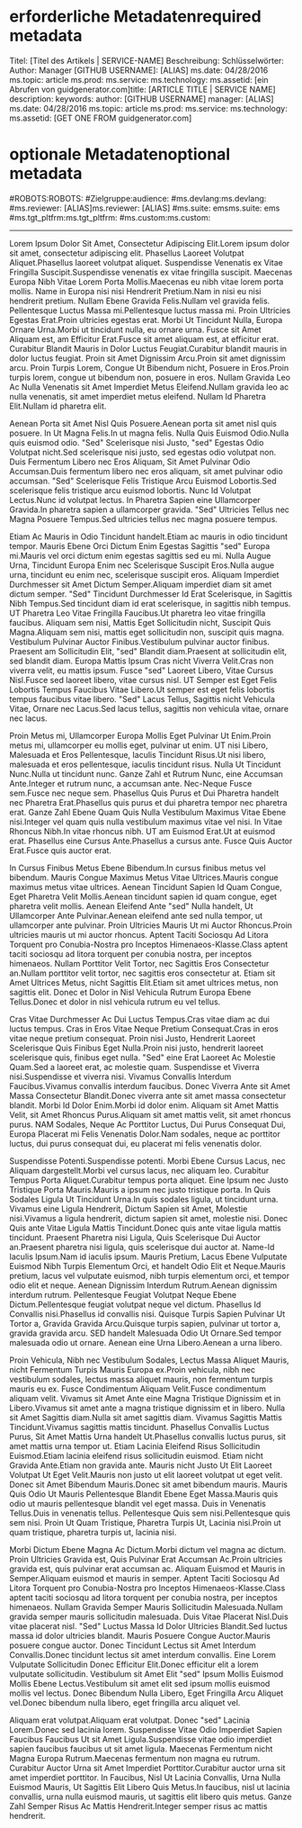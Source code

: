 # <a name="required-metadata"></a><span data-ttu-id="88248-101">erforderliche Metadaten</span><span class="sxs-lookup"><span data-stu-id="88248-101">required metadata</span></span>

<span data-ttu-id="88248-102">Titel: [Titel des Artikels | SERVICE-NAME] Beschreibung: Schlüsselwörter: Author: Manager [GITHUB USERNAME]: [ALIAS] ms.date: 04/28/2016 ms.topic: article ms.prod: ms.service: ms.technology: ms.assetid: [ein Abrufen von guidgenerator.com]</span><span class="sxs-lookup"><span data-stu-id="88248-102">title: [ARTICLE TITLE | SERVICE NAME] description: keywords: author: [GITHUB USERNAME] manager: [ALIAS] ms.date: 04/28/2016 ms.topic: article ms.prod: ms.service: ms.technology: ms.assetid: [GET ONE FROM guidgenerator.com]</span></span>

# <a name="optional-metadata"></a><span data-ttu-id="88248-103">optionale Metadaten</span><span class="sxs-lookup"><span data-stu-id="88248-103">optional metadata</span></span>

#<a name="robots"></a><span data-ttu-id="88248-104">ROBOTS:</span><span class="sxs-lookup"><span data-stu-id="88248-104">ROBOTS:</span></span>
#<a name="audience"></a><span data-ttu-id="88248-105">Zielgruppe:</span><span class="sxs-lookup"><span data-stu-id="88248-105">audience:</span></span>
#<a name="msdevlang"></a><span data-ttu-id="88248-106">ms.devlang:</span><span class="sxs-lookup"><span data-stu-id="88248-106">ms.devlang:</span></span>
#<a name="msreviewer-alias"></a><span data-ttu-id="88248-107">ms.reviewer: [ALIAS]</span><span class="sxs-lookup"><span data-stu-id="88248-107">ms.reviewer: [ALIAS]</span></span>
#<a name="mssuite-ems"></a><span data-ttu-id="88248-108">ms.suite: ems</span><span class="sxs-lookup"><span data-stu-id="88248-108">ms.suite: ems</span></span>
#<a name="mstgtpltfrm"></a><span data-ttu-id="88248-109">ms.tgt_pltfrm:</span><span class="sxs-lookup"><span data-stu-id="88248-109">ms.tgt_pltfrm:</span></span>
#<a name="mscustom"></a><span data-ttu-id="88248-110">ms.custom:</span><span class="sxs-lookup"><span data-stu-id="88248-110">ms.custom:</span></span>

---
<span data-ttu-id="88248-111">Lorem Ipsum Dolor Sit Amet, Consectetur Adipiscing Elit.</span><span class="sxs-lookup"><span data-stu-id="88248-111">Lorem ipsum dolor sit amet, consectetur adipiscing elit.</span></span> <span data-ttu-id="88248-112">Phasellus Laoreet Volutpat Aliquet.</span><span class="sxs-lookup"><span data-stu-id="88248-112">Phasellus laoreet volutpat aliquet.</span></span> <span data-ttu-id="88248-113">Suspendisse Venenatis ex Vitae Fringilla Suscipit.</span><span class="sxs-lookup"><span data-stu-id="88248-113">Suspendisse venenatis ex vitae fringilla suscipit.</span></span> <span data-ttu-id="88248-114">Maecenas Europa Nibh Vitae Lorem Porta Mollis.</span><span class="sxs-lookup"><span data-stu-id="88248-114">Maecenas eu nibh vitae lorem porta mollis.</span></span> <span data-ttu-id="88248-115">Name in Europa nisi nisi Hendrerit Pretium.</span><span class="sxs-lookup"><span data-stu-id="88248-115">Nam in nisi eu nisi hendrerit pretium.</span></span> <span data-ttu-id="88248-116">Nullam Ebene Gravida Felis.</span><span class="sxs-lookup"><span data-stu-id="88248-116">Nullam vel gravida felis.</span></span> <span data-ttu-id="88248-117">Pellentesque Luctus Massa mi.</span><span class="sxs-lookup"><span data-stu-id="88248-117">Pellentesque luctus massa mi.</span></span> <span data-ttu-id="88248-118">Proin Ultricies Egestas Erat.</span><span class="sxs-lookup"><span data-stu-id="88248-118">Proin ultricies egestas erat.</span></span> <span data-ttu-id="88248-119">Morbi Ut Tincidunt Nulla, Europa Ornare Urna.</span><span class="sxs-lookup"><span data-stu-id="88248-119">Morbi ut tincidunt nulla, eu ornare urna.</span></span> <span data-ttu-id="88248-120">Fusce sit Amet Aliquam est, am Efficitur Erat.</span><span class="sxs-lookup"><span data-stu-id="88248-120">Fusce sit amet aliquam est, at efficitur erat.</span></span> <span data-ttu-id="88248-121">Curabitur Blandit Mauris in Dolor Luctus Feugiat.</span><span class="sxs-lookup"><span data-stu-id="88248-121">Curabitur blandit mauris in dolor luctus feugiat.</span></span> <span data-ttu-id="88248-122">Proin sit Amet Dignissim Arcu.</span><span class="sxs-lookup"><span data-stu-id="88248-122">Proin sit amet dignissim arcu.</span></span> <span data-ttu-id="88248-123">Proin Turpis Lorem, Congue Ut Bibendum nicht, Posuere in Eros.</span><span class="sxs-lookup"><span data-stu-id="88248-123">Proin turpis lorem, congue ut bibendum non, posuere in eros.</span></span> <span data-ttu-id="88248-124">Nullam Gravida Leo Ac Nulla Venenatis sit Amet Imperdiet Metus Eleifend.</span><span class="sxs-lookup"><span data-stu-id="88248-124">Nullam gravida leo ac nulla venenatis, sit amet imperdiet metus eleifend.</span></span> <span data-ttu-id="88248-125">Nullam Id Pharetra Elit.</span><span class="sxs-lookup"><span data-stu-id="88248-125">Nullam id pharetra elit.</span></span>

<span data-ttu-id="88248-126">Aenean Porta sit Amet Nisl Quis Posuere.</span><span class="sxs-lookup"><span data-stu-id="88248-126">Aenean porta sit amet nisl quis posuere.</span></span> <span data-ttu-id="88248-127">In Ut Magna Felis.</span><span class="sxs-lookup"><span data-stu-id="88248-127">In ut magna felis.</span></span> <span data-ttu-id="88248-128">Nulla Quis Euismod Odio.</span><span class="sxs-lookup"><span data-stu-id="88248-128">Nulla quis euismod odio.</span></span> <span data-ttu-id="88248-129">"Sed" Scelerisque nisi Justo, "sed" Egestas Odio Volutpat nicht.</span><span class="sxs-lookup"><span data-stu-id="88248-129">Sed scelerisque nisi justo, sed egestas odio volutpat non.</span></span> <span data-ttu-id="88248-130">Duis Fermentum Libero nec Eros Aliquam, Sit Amet Pulvinar Odio Accumsan.</span><span class="sxs-lookup"><span data-stu-id="88248-130">Duis fermentum libero nec eros aliquam, sit amet pulvinar odio accumsan.</span></span> <span data-ttu-id="88248-131">"Sed" Scelerisque Felis Tristique Arcu Euismod Lobortis.</span><span class="sxs-lookup"><span data-stu-id="88248-131">Sed scelerisque felis tristique arcu euismod lobortis.</span></span> <span data-ttu-id="88248-132">Nunc Id Volutpat Lectus.</span><span class="sxs-lookup"><span data-stu-id="88248-132">Nunc id volutpat lectus.</span></span> <span data-ttu-id="88248-133">In Pharetra Sapien eine Ullamcorper Gravida.</span><span class="sxs-lookup"><span data-stu-id="88248-133">In pharetra sapien a ullamcorper gravida.</span></span> <span data-ttu-id="88248-134">"Sed" Ultricies Tellus nec Magna Posuere Tempus.</span><span class="sxs-lookup"><span data-stu-id="88248-134">Sed ultricies tellus nec magna posuere tempus.</span></span>

<span data-ttu-id="88248-135">Etiam Ac Mauris in Odio Tincidunt handelt.</span><span class="sxs-lookup"><span data-stu-id="88248-135">Etiam ac mauris in odio tincidunt tempor.</span></span> <span data-ttu-id="88248-136">Mauris Ebene Orci Dictum Enim Egestas Sagittis "sed" Europa mi.</span><span class="sxs-lookup"><span data-stu-id="88248-136">Mauris vel orci dictum enim egestas sagittis sed eu mi.</span></span> <span data-ttu-id="88248-137">Nulla Augue Urna, Tincidunt Europa Enim nec Scelerisque Suscipit Eros.</span><span class="sxs-lookup"><span data-stu-id="88248-137">Nulla augue urna, tincidunt eu enim nec, scelerisque suscipit eros.</span></span> <span data-ttu-id="88248-138">Aliquam Imperdiet Durchmesser sit Amet Dictum Semper.</span><span class="sxs-lookup"><span data-stu-id="88248-138">Aliquam imperdiet diam sit amet dictum semper.</span></span> <span data-ttu-id="88248-139">"Sed" Tincidunt Durchmesser Id Erat Scelerisque, in Sagittis Nibh Tempus.</span><span class="sxs-lookup"><span data-stu-id="88248-139">Sed tincidunt diam id erat scelerisque, in sagittis nibh tempus.</span></span> <span data-ttu-id="88248-140">UT Pharetra Leo Vitae Fringilla Faucibus.</span><span class="sxs-lookup"><span data-stu-id="88248-140">Ut pharetra leo vitae fringilla faucibus.</span></span> <span data-ttu-id="88248-141">Aliquam sem nisi, Mattis Eget Sollicitudin nicht, Suscipit Quis Magna.</span><span class="sxs-lookup"><span data-stu-id="88248-141">Aliquam sem nisi, mattis eget sollicitudin non, suscipit quis magna.</span></span> <span data-ttu-id="88248-142">Vestibulum Pulvinar Auctor Finibus.</span><span class="sxs-lookup"><span data-stu-id="88248-142">Vestibulum pulvinar auctor finibus.</span></span> <span data-ttu-id="88248-143">Praesent am Sollicitudin Elit, "sed" Blandit diam.</span><span class="sxs-lookup"><span data-stu-id="88248-143">Praesent at sollicitudin elit, sed blandit diam.</span></span> <span data-ttu-id="88248-144">Europa Mattis Ipsum Cras nicht Viverra Velit.</span><span class="sxs-lookup"><span data-stu-id="88248-144">Cras non viverra velit, eu mattis ipsum.</span></span> <span data-ttu-id="88248-145">Fusce "sed" Laoreet Libero, Vitae Cursus Nisl.</span><span class="sxs-lookup"><span data-stu-id="88248-145">Fusce sed laoreet libero, vitae cursus nisl.</span></span> <span data-ttu-id="88248-146">UT Semper est Eget Felis Lobortis Tempus Faucibus Vitae Libero.</span><span class="sxs-lookup"><span data-stu-id="88248-146">Ut semper est eget felis lobortis tempus faucibus vitae libero.</span></span> <span data-ttu-id="88248-147">"Sed" Lacus Tellus, Sagittis nicht Vehicula Vitae, Ornare nec Lacus.</span><span class="sxs-lookup"><span data-stu-id="88248-147">Sed lacus tellus, sagittis non vehicula vitae, ornare nec lacus.</span></span>

<span data-ttu-id="88248-148">Proin Metus mi, Ullamcorper Europa Mollis Eget Pulvinar Ut Enim.</span><span class="sxs-lookup"><span data-stu-id="88248-148">Proin metus mi, ullamcorper eu mollis eget, pulvinar ut enim.</span></span> <span data-ttu-id="88248-149">UT nisi Libero, Malesuada et Eros Pellentesque, Iaculis Tincidunt Risus.</span><span class="sxs-lookup"><span data-stu-id="88248-149">Ut nisi libero, malesuada et eros pellentesque, iaculis tincidunt risus.</span></span> <span data-ttu-id="88248-150">Nulla Ut Tincidunt Nunc.</span><span class="sxs-lookup"><span data-stu-id="88248-150">Nulla ut tincidunt nunc.</span></span> <span data-ttu-id="88248-151">Ganze Zahl et Rutrum Nunc, eine Accumsan Ante.</span><span class="sxs-lookup"><span data-stu-id="88248-151">Integer et rutrum nunc, a accumsan ante.</span></span> <span data-ttu-id="88248-152">Nec-Neque Fusce sem.</span><span class="sxs-lookup"><span data-stu-id="88248-152">Fusce nec neque sem.</span></span> <span data-ttu-id="88248-153">Phasellus Quis Purus et Dui Pharetra handelt nec Pharetra Erat.</span><span class="sxs-lookup"><span data-stu-id="88248-153">Phasellus quis purus et dui pharetra tempor nec pharetra erat.</span></span> <span data-ttu-id="88248-154">Ganze Zahl Ebene Quam Quis Nulla Vestibulum Maximus Vitae Ebene nisi.</span><span class="sxs-lookup"><span data-stu-id="88248-154">Integer vel quam quis nulla vestibulum maximus vitae vel nisi.</span></span> <span data-ttu-id="88248-155">In Vitae Rhoncus Nibh.</span><span class="sxs-lookup"><span data-stu-id="88248-155">In vitae rhoncus nibh.</span></span> <span data-ttu-id="88248-156">UT am Euismod Erat.</span><span class="sxs-lookup"><span data-stu-id="88248-156">Ut at euismod erat.</span></span> <span data-ttu-id="88248-157">Phasellus eine Cursus Ante.</span><span class="sxs-lookup"><span data-stu-id="88248-157">Phasellus a cursus ante.</span></span> <span data-ttu-id="88248-158">Fusce Quis Auctor Erat.</span><span class="sxs-lookup"><span data-stu-id="88248-158">Fusce quis auctor erat.</span></span>

<span data-ttu-id="88248-159">In Cursus Finibus Metus Ebene Bibendum.</span><span class="sxs-lookup"><span data-stu-id="88248-159">In cursus finibus metus vel bibendum.</span></span> <span data-ttu-id="88248-160">Mauris Congue Maximus Metus Vitae Ultrices.</span><span class="sxs-lookup"><span data-stu-id="88248-160">Mauris congue maximus metus vitae ultrices.</span></span> <span data-ttu-id="88248-161">Aenean Tincidunt Sapien Id Quam Congue, Eget Pharetra Velit Mollis.</span><span class="sxs-lookup"><span data-stu-id="88248-161">Aenean tincidunt sapien id quam congue, eget pharetra velit mollis.</span></span> <span data-ttu-id="88248-162">Aenean Eleifend Ante "sed" Nulla handelt, Ut Ullamcorper Ante Pulvinar.</span><span class="sxs-lookup"><span data-stu-id="88248-162">Aenean eleifend ante sed nulla tempor, ut ullamcorper ante pulvinar.</span></span> <span data-ttu-id="88248-163">Proin Ultricies Mauris Ut mi Auctor Rhoncus.</span><span class="sxs-lookup"><span data-stu-id="88248-163">Proin ultricies mauris ut mi auctor rhoncus.</span></span> <span data-ttu-id="88248-164">Aptent Taciti Sociosqu Ad Litora Torquent pro Conubia-Nostra pro Inceptos Himenaeos-Klasse.</span><span class="sxs-lookup"><span data-stu-id="88248-164">Class aptent taciti sociosqu ad litora torquent per conubia nostra, per inceptos himenaeos.</span></span> <span data-ttu-id="88248-165">Nullam Porttitor Velit Tortor, nec Sagittis Eros Consectetur an.</span><span class="sxs-lookup"><span data-stu-id="88248-165">Nullam porttitor velit tortor, nec sagittis eros consectetur at.</span></span> <span data-ttu-id="88248-166">Etiam sit Amet Ultrices Metus, nicht Sagittis Elit.</span><span class="sxs-lookup"><span data-stu-id="88248-166">Etiam sit amet ultrices metus, non sagittis elit.</span></span> <span data-ttu-id="88248-167">Donec et Dolor in Nisl Vehicula Rutrum Europa Ebene Tellus.</span><span class="sxs-lookup"><span data-stu-id="88248-167">Donec et dolor in nisl vehicula rutrum eu vel tellus.</span></span>

<span data-ttu-id="88248-168">Cras Vitae Durchmesser Ac Dui Luctus Tempus.</span><span class="sxs-lookup"><span data-stu-id="88248-168">Cras vitae diam ac dui luctus tempus.</span></span> <span data-ttu-id="88248-169">Cras in Eros Vitae Neque Pretium Consequat.</span><span class="sxs-lookup"><span data-stu-id="88248-169">Cras in eros vitae neque pretium consequat.</span></span> <span data-ttu-id="88248-170">Proin nisi Justo, Hendrerit Laoreet Scelerisque Quis Finibus Eget Nulla.</span><span class="sxs-lookup"><span data-stu-id="88248-170">Proin nisi justo, hendrerit laoreet scelerisque quis, finibus eget nulla.</span></span> <span data-ttu-id="88248-171">"Sed" eine Erat Laoreet Ac Molestie Quam.</span><span class="sxs-lookup"><span data-stu-id="88248-171">Sed a laoreet erat, ac molestie quam.</span></span> <span data-ttu-id="88248-172">Suspendisse et Viverra nisi.</span><span class="sxs-lookup"><span data-stu-id="88248-172">Suspendisse et viverra nisi.</span></span> <span data-ttu-id="88248-173">Vivamus Convallis Interdum Faucibus.</span><span class="sxs-lookup"><span data-stu-id="88248-173">Vivamus convallis interdum faucibus.</span></span> <span data-ttu-id="88248-174">Donec Viverra Ante sit Amet Massa Consectetur Blandit.</span><span class="sxs-lookup"><span data-stu-id="88248-174">Donec viverra ante sit amet massa consectetur blandit.</span></span> <span data-ttu-id="88248-175">Morbi Id Dolor Enim.</span><span class="sxs-lookup"><span data-stu-id="88248-175">Morbi id dolor enim.</span></span> <span data-ttu-id="88248-176">Aliquam sit Amet Mattis Velit, sit Amet Rhoncus Purus.</span><span class="sxs-lookup"><span data-stu-id="88248-176">Aliquam sit amet mattis velit, sit amet rhoncus purus.</span></span> <span data-ttu-id="88248-177">NAM Sodales, Neque Ac Porttitor Luctus, Dui Purus Consequat Dui, Europa Placerat mi Felis Venenatis Dolor.</span><span class="sxs-lookup"><span data-stu-id="88248-177">Nam sodales, neque ac porttitor luctus, dui purus consequat dui, eu placerat mi felis venenatis dolor.</span></span>

<span data-ttu-id="88248-178">Suspendisse Potenti.</span><span class="sxs-lookup"><span data-stu-id="88248-178">Suspendisse potenti.</span></span> <span data-ttu-id="88248-179">Morbi Ebene Cursus Lacus, nec Aliquam dargestellt.</span><span class="sxs-lookup"><span data-stu-id="88248-179">Morbi vel cursus lacus, nec aliquam leo.</span></span> <span data-ttu-id="88248-180">Curabitur Tempus Porta Aliquet.</span><span class="sxs-lookup"><span data-stu-id="88248-180">Curabitur tempus porta aliquet.</span></span> <span data-ttu-id="88248-181">Eine Ipsum nec Justo Tristique Porta Mauris.</span><span class="sxs-lookup"><span data-stu-id="88248-181">Mauris a ipsum nec justo tristique porta.</span></span> <span data-ttu-id="88248-182">In Quis Sodales Ligula Ut Tincidunt Urna.</span><span class="sxs-lookup"><span data-stu-id="88248-182">In quis sodales ligula, ut tincidunt urna.</span></span> <span data-ttu-id="88248-183">Vivamus eine Ligula Hendrerit, Dictum Sapien sit Amet, Molestie nisi.</span><span class="sxs-lookup"><span data-stu-id="88248-183">Vivamus a ligula hendrerit, dictum sapien sit amet, molestie nisi.</span></span> <span data-ttu-id="88248-184">Donec Quis ante Vitae Ligula Mattis Tincidunt.</span><span class="sxs-lookup"><span data-stu-id="88248-184">Donec quis ante vitae ligula mattis tincidunt.</span></span> <span data-ttu-id="88248-185">Praesent Pharetra nisi Ligula, Quis Scelerisque Dui Auctor an.</span><span class="sxs-lookup"><span data-stu-id="88248-185">Praesent pharetra nisi ligula, quis scelerisque dui auctor at.</span></span> <span data-ttu-id="88248-186">Name-Id Iaculis Ipsum.</span><span class="sxs-lookup"><span data-stu-id="88248-186">Nam id iaculis ipsum.</span></span> <span data-ttu-id="88248-187">Mauris Pretium, Lacus Ebene Vulputate Euismod Nibh Turpis Elementum Orci, et handelt Odio Elit et Neque.</span><span class="sxs-lookup"><span data-stu-id="88248-187">Mauris pretium, lacus vel vulputate euismod, nibh turpis elementum orci, et tempor odio elit et neque.</span></span> <span data-ttu-id="88248-188">Aenean Dignissim Interdum Rutrum.</span><span class="sxs-lookup"><span data-stu-id="88248-188">Aenean dignissim interdum rutrum.</span></span> <span data-ttu-id="88248-189">Pellentesque Feugiat Volutpat Neque Ebene Dictum.</span><span class="sxs-lookup"><span data-stu-id="88248-189">Pellentesque feugiat volutpat neque vel dictum.</span></span> <span data-ttu-id="88248-190">Phasellus Id Convallis nisi.</span><span class="sxs-lookup"><span data-stu-id="88248-190">Phasellus id convallis nisi.</span></span> <span data-ttu-id="88248-191">Quisque Turpis Sapien Pulvinar Ut Tortor a, Gravida Gravida Arcu.</span><span class="sxs-lookup"><span data-stu-id="88248-191">Quisque turpis sapien, pulvinar ut tortor a, gravida gravida arcu.</span></span> <span data-ttu-id="88248-192">SED handelt Malesuada Odio Ut Ornare.</span><span class="sxs-lookup"><span data-stu-id="88248-192">Sed tempor malesuada odio ut ornare.</span></span> <span data-ttu-id="88248-193">Aenean eine Urna Libero.</span><span class="sxs-lookup"><span data-stu-id="88248-193">Aenean a urna libero.</span></span>

<span data-ttu-id="88248-194">Proin Vehicula, Nibh nec Vestibulum Sodales, Lectus Massa Aliquet Mauris, nicht Fermentum Turpis Mauris Europa ex.</span><span class="sxs-lookup"><span data-stu-id="88248-194">Proin vehicula, nibh nec vestibulum sodales, lectus massa aliquet mauris, non fermentum turpis mauris eu ex.</span></span> <span data-ttu-id="88248-195">Fusce Condimentum Aliquam Velit.</span><span class="sxs-lookup"><span data-stu-id="88248-195">Fusce condimentum aliquam velit.</span></span> <span data-ttu-id="88248-196">Vivamus sit Amet Ante eine Magna Tristique Dignissim et in Libero.</span><span class="sxs-lookup"><span data-stu-id="88248-196">Vivamus sit amet ante a magna tristique dignissim et in libero.</span></span> <span data-ttu-id="88248-197">Nulla sit Amet Sagittis diam.</span><span class="sxs-lookup"><span data-stu-id="88248-197">Nulla sit amet sagittis diam.</span></span> <span data-ttu-id="88248-198">Vivamus Sagittis Mattis Tincidunt.</span><span class="sxs-lookup"><span data-stu-id="88248-198">Vivamus sagittis mattis tincidunt.</span></span> <span data-ttu-id="88248-199">Phasellus Convallis Luctus Purus, Sit Amet Mattis Urna handelt Ut.</span><span class="sxs-lookup"><span data-stu-id="88248-199">Phasellus convallis luctus purus, sit amet mattis urna tempor ut.</span></span> <span data-ttu-id="88248-200">Etiam Lacinia Eleifend Risus Sollicitudin Euismod.</span><span class="sxs-lookup"><span data-stu-id="88248-200">Etiam lacinia eleifend risus sollicitudin euismod.</span></span> <span data-ttu-id="88248-201">Etiam nicht Gravida Ante.</span><span class="sxs-lookup"><span data-stu-id="88248-201">Etiam non gravida ante.</span></span> <span data-ttu-id="88248-202">Mauris nicht Justo Ut Elit Laoreet Volutpat Ut Eget Velit.</span><span class="sxs-lookup"><span data-stu-id="88248-202">Mauris non justo ut elit laoreet volutpat ut eget velit.</span></span> <span data-ttu-id="88248-203">Donec sit Amet Bibendum Mauris.</span><span class="sxs-lookup"><span data-stu-id="88248-203">Donec sit amet bibendum mauris.</span></span> <span data-ttu-id="88248-204">Mauris Quis Odio Ut Mauris Pellentesque Blandit Ebene Eget Massa.</span><span class="sxs-lookup"><span data-stu-id="88248-204">Mauris quis odio ut mauris pellentesque blandit vel eget massa.</span></span> <span data-ttu-id="88248-205">Duis in Venenatis Tellus.</span><span class="sxs-lookup"><span data-stu-id="88248-205">Duis in venenatis tellus.</span></span> <span data-ttu-id="88248-206">Pellentesque Quis sem nisi.</span><span class="sxs-lookup"><span data-stu-id="88248-206">Pellentesque quis sem nisi.</span></span> <span data-ttu-id="88248-207">Proin Ut Quam Tristique, Pharetra Turpis Ut, Lacinia nisi.</span><span class="sxs-lookup"><span data-stu-id="88248-207">Proin ut quam tristique, pharetra turpis ut, lacinia nisi.</span></span>

<span data-ttu-id="88248-208">Morbi Dictum Ebene Magna Ac Dictum.</span><span class="sxs-lookup"><span data-stu-id="88248-208">Morbi dictum vel magna ac dictum.</span></span> <span data-ttu-id="88248-209">Proin Ultricies Gravida est, Quis Pulvinar Erat Accumsan Ac.</span><span class="sxs-lookup"><span data-stu-id="88248-209">Proin ultricies gravida est, quis pulvinar erat accumsan ac.</span></span> <span data-ttu-id="88248-210">Aliquam Euismod et Mauris in Semper.</span><span class="sxs-lookup"><span data-stu-id="88248-210">Aliquam euismod et mauris in semper.</span></span> <span data-ttu-id="88248-211">Aptent Taciti Sociosqu Ad Litora Torquent pro Conubia-Nostra pro Inceptos Himenaeos-Klasse.</span><span class="sxs-lookup"><span data-stu-id="88248-211">Class aptent taciti sociosqu ad litora torquent per conubia nostra, per inceptos himenaeos.</span></span> <span data-ttu-id="88248-212">Nullam Gravida Semper Mauris Sollicitudin Malesuada.</span><span class="sxs-lookup"><span data-stu-id="88248-212">Nullam gravida semper mauris sollicitudin malesuada.</span></span> <span data-ttu-id="88248-213">Duis Vitae Placerat Nisl.</span><span class="sxs-lookup"><span data-stu-id="88248-213">Duis vitae placerat nisl.</span></span> <span data-ttu-id="88248-214">"Sed" Luctus Massa Id Dolor Ultricies Blandit.</span><span class="sxs-lookup"><span data-stu-id="88248-214">Sed luctus massa id dolor ultricies blandit.</span></span> <span data-ttu-id="88248-215">Mauris Posuere Congue Auctor.</span><span class="sxs-lookup"><span data-stu-id="88248-215">Mauris posuere congue auctor.</span></span> <span data-ttu-id="88248-216">Donec Tincidunt Lectus sit Amet Interdum Convallis.</span><span class="sxs-lookup"><span data-stu-id="88248-216">Donec tincidunt lectus sit amet interdum convallis.</span></span> <span data-ttu-id="88248-217">Eine Lorem Vulputate Sollicitudin Donec Efficitur Elit.</span><span class="sxs-lookup"><span data-stu-id="88248-217">Donec efficitur elit a lorem vulputate sollicitudin.</span></span> <span data-ttu-id="88248-218">Vestibulum sit Amet Elit "sed" Ipsum Mollis Euismod Mollis Ebene Lectus.</span><span class="sxs-lookup"><span data-stu-id="88248-218">Vestibulum sit amet elit sed ipsum mollis euismod mollis vel lectus.</span></span> <span data-ttu-id="88248-219">Donec Bibendum Nulla Libero, Eget Fringilla Arcu Aliquet vel.</span><span class="sxs-lookup"><span data-stu-id="88248-219">Donec bibendum nulla libero, eget fringilla arcu aliquet vel.</span></span>

<span data-ttu-id="88248-220">Aliquam erat volutpat.</span><span class="sxs-lookup"><span data-stu-id="88248-220">Aliquam erat volutpat.</span></span> <span data-ttu-id="88248-221">Donec "sed" Lacinia Lorem.</span><span class="sxs-lookup"><span data-stu-id="88248-221">Donec sed lacinia lorem.</span></span> <span data-ttu-id="88248-222">Suspendisse Vitae Odio Imperdiet Sapien Faucibus Faucibus Ut sit Amet Ligula.</span><span class="sxs-lookup"><span data-stu-id="88248-222">Suspendisse vitae odio imperdiet sapien faucibus faucibus ut sit amet ligula.</span></span> <span data-ttu-id="88248-223">Maecenas Fermentum nicht Magna Europa Rutrum.</span><span class="sxs-lookup"><span data-stu-id="88248-223">Maecenas fermentum non magna eu rutrum.</span></span> <span data-ttu-id="88248-224">Curabitur Auctor Urna sit Amet Imperdiet Porttitor.</span><span class="sxs-lookup"><span data-stu-id="88248-224">Curabitur auctor urna sit amet imperdiet porttitor.</span></span> <span data-ttu-id="88248-225">In Faucibus, Nisl Ut Lacinia Convallis, Urna Nulla Euismod Mauris, Ut Sagittis Elit Libero Quis Metus.</span><span class="sxs-lookup"><span data-stu-id="88248-225">In faucibus, nisl ut lacinia convallis, urna nulla euismod mauris, ut sagittis elit libero quis metus.</span></span> <span data-ttu-id="88248-226">Ganze Zahl Semper Risus Ac Mattis Hendrerit.</span><span class="sxs-lookup"><span data-stu-id="88248-226">Integer semper risus ac mattis hendrerit.</span></span>
